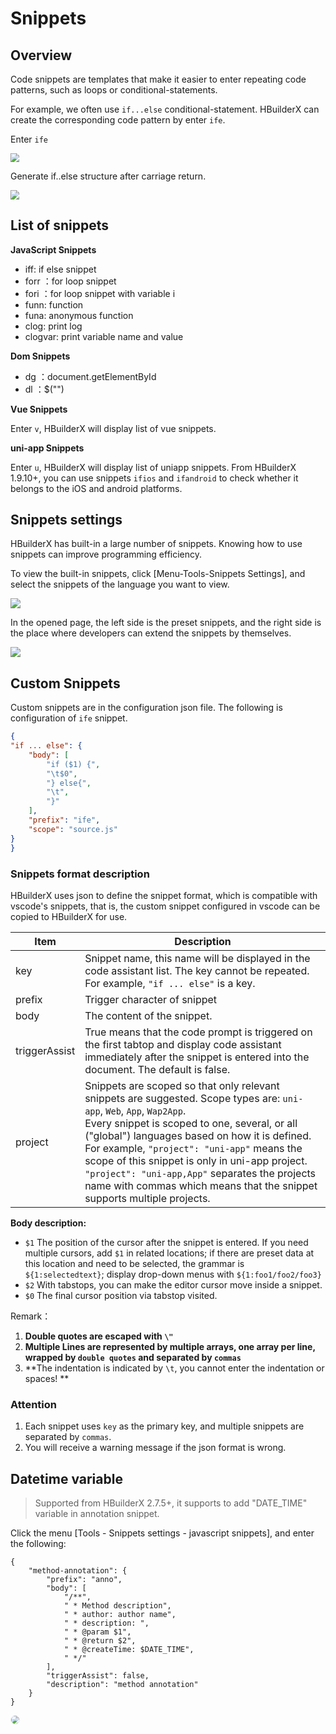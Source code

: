 # Snippets

## Overview

Code snippets are templates that make it easier to enter repeating code patterns, such as loops or conditional-statements.

For example, we often use `if...else` conditional-statement. HBuilderX can create the corresponding code pattern by enter `ife`.

Enter `ife`

<img src="/static/snapshots/tutorial/snippets_3.png" style="zoom: 90%;" />

Generate if..else structure after carriage return.

<img src="/static/snapshots/tutorial/snippets_4.png" style="zoom: 90%;" />

## List of snippets

**JavaScript Snippets**

- iff: if else snippet
- forr ：for loop snippet
- fori ：for loop snippet with variable i
- funn: function
- funa: anonymous function
- clog: print log
- clogvar: print variable name and value

**Dom Snippets**

- dg ：document.getElementById
- dl ：$("")

**Vue Snippets**

Enter `v`, HBuilderX will display list of vue snippets.

**uni-app Snippets**

Enter `u`, HBuilderX will display list of uniapp snippets. From HBuilderX 1.9.10+, you can use snippets `ifios` and `ifandroid` to check whether it belongs to the iOS and android platforms.

## Snippets settings

HBuilderX has built-in a large number of snippets. Knowing how to use snippets can improve programming efficiency.

To view the built-in snippets, click [Menu-Tools-Snippets Settings], and select the snippets of the language you want to view.

<img src="/static/snapshots/tutorial/menu_tool/menu_snippets_en.png" class="hd-img" />

In the opened page, the left side is the preset snippets, and the right side is the place where developers can extend the snippets by themselves.

<img src="/static/snapshots/tutorial/menu_tool/snippets_custom_en.png" class="hd-img" />


## Custom Snippets

Custom snippets are in the configuration json file. The following is configuration of `ife` snippet.

```json
{
"if ... else": {
	"body": [
		"if ($1) {",
		"\t$0",
		"} else{",
		"\t",
		"}"
	],
	"prefix": "ife",
	"scope": "source.js"
}
}
```  
    
### Snippets format description

HBuilderX uses json to define the snippet format, which is compatible with vscode's snippets, that is, the custom snippet configured in vscode can be copied to HBuilderX for use.


| Item	|Description																																													|
|--									|--																																																		|
|key								|Snippet name, this name will be displayed in the code assistant list. The key cannot be repeated. For example, `"if ... else"` is a key.|
|prefix							|Trigger character of snippet																								|
|body								|The content of the snippet.																																					|
|triggerAssist			|True means that the code prompt is triggered on the first tabtop and display code assistant immediately after the snippet is entered into the document. The default is false.	|
|project		| Snippets are scoped so that only relevant snippets are suggested. Scope types are: `uni-app`, `Web`, `App`, `Wap2App`.<br/> Every snippet is scoped to one, several, or all ("global") languages based on how it is defined. For example, `"project": "uni-app"` means the scope of this snippet is only in uni-app project. `"project": "uni-app,App"` separates the projects name with commas which means that the snippet supports multiple projects.|

**Body description:**

- `$1` The position of the cursor after the snippet is entered. If you need multiple cursors, add `$1` in related locations; if there are preset data at this location and need to be selected, the grammar is `${1:selectedtext}`; display drop-down menus with `${1:foo1/foo2/foo3}`
- `$2` With tabstops, you can make the editor cursor move inside a snippet.
- `$0` The final cursor position via tabstop visited.

Remark：
1. **Double quotes are escaped with `\"`**
2. **Multiple Lines are represented by multiple arrays, one array per line, wrapped by `double quotes` and separated by `commas`**
3. **The indentation is indicated by `\t`, you cannot enter the indentation or spaces! **


### Attention
  
1. Each snippet uses `key` as the primary key, and multiple snippets are separated by `commas`.
2. You will receive a warning message if the json format is wrong.

## Datetime variable

> Supported from HBuilderX 2.7.5+, it supports to add "DATE_TIME" variable in annotation snippet.

Click the menu [Tools - Snippets settings - javascript snippets], and enter the following:

```
{  
    "method-annotation": {  
        "prefix": "anno",  
        "body": [  
            "/**",  
            " * Method description",  
            " * author: author name",  
            " * description: ",  
            " * @param $1",  
            " * @return $2",  
            " * @createTime: $DATE_TIME",  
            " */"  
        ],  
        "triggerAssist": false,  
        "description": "method annotation"  
    }  
} 
```

<img src="/static/snapshots/tutorial/Snippets_time.gif" style="zoom: 80%; border: 1px solid #eee;border-radius: 10px;" />

